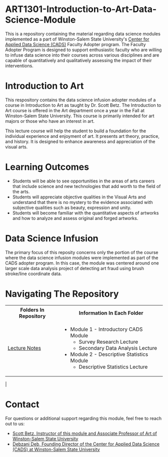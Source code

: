 # ART1301-Introduction-to-Art-Data-Science-Module
This is a repository containing the material regarding data science modules implemented as a part of Winston-Salem State University's [Center for Applied Data Science (CADS)](https://www.wssu.edu/academics/colleges-and-departments/college-of-arts-sciences-business-education/center-for-applied-data-science/index.html) Faculty Adopter program. The Faculty Adopter Program is designed to support enthusiastic faculty who are willing to infuse data science into their courses across various disciplines and are capable of quantitatively and qualitatively assessing the impact of their interventions. 
# Introduction to Art
This respository contains the data science infusion adopter modules of a course in Introduction to Art as taught by Dr. Scott Betz. The Introduction to Art course is offered in the Art department once a year in the Fall at Winston-Salem State University. This course is primarily intended for art majors or those who have an interest in art.

This lecture course will help the student to build a foundation for the individual experience and enjoyment of art. It presents art theory, practice, and history. It is designed to enhance awareness and appreciation of the visual arts. 
# Learning Outcomes
* Students will be able to see opportunities in the areas of arts careers that include science and new technologies that add worth to the field of the arts.
* Students will appreciate objective qualities in the Visual Arts and understand that there is no mystery to the evidence associated with subjective qualities such as beauty, expression and unity. 
* Students will become familiar with the quantitative aspects of artworks and how to analyze and assess original and forged artworks. 

# Data Science Infusion
The primary focus of this reposity concerns only the portion of the course where the data science infusion modules were implemented as part of the CADS adopter program. In this case, the module was centered around one larger scale data analysis project of detecting art fraud using brush stroke/line coordinate data.

# Navigating The Repository

<table>
  <tbody>
    <tr>
      <th>Folders In Repository</th>
      <th>Information In Each Folder</th>
    </tr>
    <tr>
      <td><a href="https://github.com/CADS-WSSU/Data-Science-Modules/tree/main/JUS4330-Social-Justice-Data-Science-Module--main/Lectures">Lecture Notes</a></td>
      <td>
        <ul>
          <li>Module 1 - Introductory CADS Module
            <ul>
              <li>Survey Research Lecture</li>
              <li>Secondary Data Analysis Lecture</li>
            </ul>
          </li>
          <li>Module 2 - Descriptive Statistics Module
            <ul>
              <li>Descriptive Statistics Lecture</li>
            </ul>
          </li>
        </ul>
      </td>
    </tr>
  </tbody>
</table>                                           |

# Contact
For questions or additional support regarding this module, feel free to reach out to us:
* [Scott Betz, Instructor of this module and Associate Professor of Art of Winston-Salem State University](mailto:betzs@wssu.edu)
* [Debzani Deb, Founding Director of the Center for Applied Data Science (CADS) at Winston-Salem State University](mailto:debd@wssu.edu)
